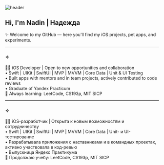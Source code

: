 ![header](https://capsule-render.vercel.app/api?type=waving&height=130&color=2ea44f&text=%20Code%20%20%20%20Create%20%20%20%20Care%20&section=header&reversal=false&textBg=false&fontSize=30&fontColor=FFFFFF&fontAlign=50&fontAlignY=27&animation=fadeIn&descAlign=60)
## Hi, I'm Nadin | Надежда
✨ Welcome to my GitHub — here you'll find my iOS projects, pet apps, and experiments.

---

### ✧
👩‍💻 iOS Developer | Open to new opportunities and collaboration  
• Swift | UIKit | SwiftUI | MVP | MVVM | Core Data | Unit & UI Testing  
• Built apps with mentors and in team projects, actively contributed to code reviews  
• Graduate of Yandex Practicum    
🧩 Always learning: LeetCode, CS193p, MIT SICP  

---

### ✧
👩‍💻 iOS-разработчик | Открыта к новым возможностям и сотрудничеству    
• Swift | UIKit | SwiftUI | MVP | MVVM | Core Data | Unit- и UI- тестирование  
• Разрабатывала приложения с наставниками и в командных проектах, активно участвовала в код-ревью  
• Выпускница Яндекс Практикума    
🧩 Продолжаю учебу: LeetCode, CS193p, MIT SICP  
